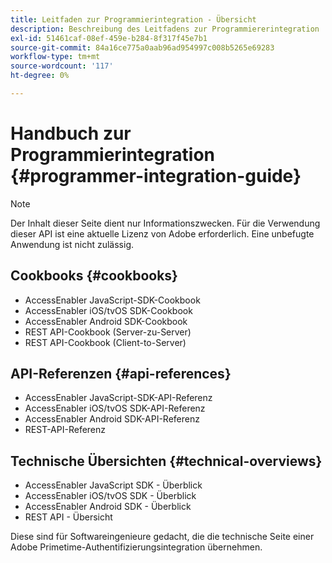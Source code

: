 ```yaml
---
title: Leitfaden zur Programmierintegration - Übersicht
description: Beschreibung des Leitfadens zur Programmiererintegration
exl-id: 51461caf-08ef-459e-b284-8f317f45e7b1
source-git-commit: 84a16ce775a0aab96ad954997c008b5265e69283
workflow-type: tm+mt
source-wordcount: '117'
ht-degree: 0%

---
```


# Handbuch zur Programmierintegration {#programmer-integration-guide}


>[!NOTE]
>
>Der Inhalt dieser Seite dient nur Informationszwecken. Für die Verwendung dieser API ist eine aktuelle Lizenz von Adobe erforderlich. Eine unbefugte Anwendung ist nicht zulässig.
>

## Cookbooks {#cookbooks}

* AccessEnabler JavaScript-SDK-Cookbook
* AccessEnabler iOS/tvOS SDK-Cookbook
* AccessEnabler Android SDK-Cookbook
* REST API-Cookbook (Server-zu-Server)
* REST API-Cookbook (Client-to-Server)

## API-Referenzen {#api-references}

* AccessEnabler JavaScript-SDK-API-Referenz
* AccessEnabler iOS/tvOS SDK-API-Referenz
* AccessEnabler Android SDK-API-Referenz
* REST-API-Referenz

## Technische Übersichten {#technical-overviews}

* AccessEnabler JavaScript SDK - Überblick
* AccessEnabler iOS/tvOS SDK - Überblick
* AccessEnabler Android SDK - Überblick
* REST API - Übersicht

Diese sind für Softwareingenieure gedacht, die die technische Seite einer Adobe Primetime-Authentifizierungsintegration übernehmen.

<!--

>[!MORELIKETHIS]
>
>* Entitlement Flow
>* Programmer Use Cases
>* Error Reporting
>* Identifying Protected Resources
>* Temp Pass
>* Integrating the Media Token Verifier
>* User Metadata
>* Tracking Data in Adobe Primetime authentication
-->
